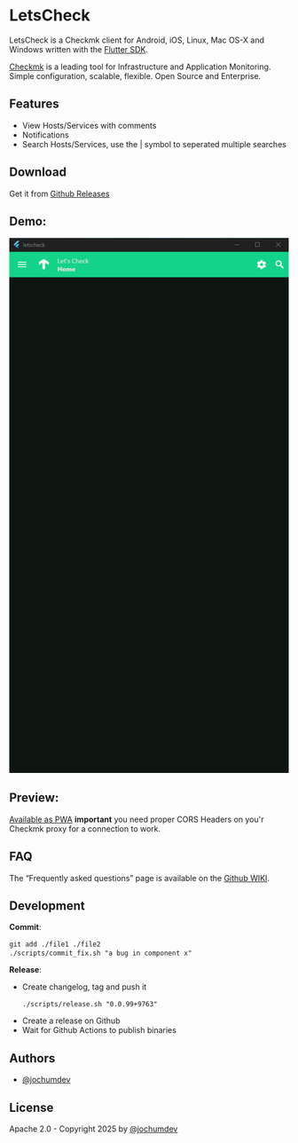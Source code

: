 # LetsCheck

LetsCheck is a Checkmk client for Android, iOS, Linux, Mac OS-X and Windows written with the [Flutter SDK](https://flutter.dev/).

[Checkmk](https://checkmk.com/) is a leading tool for Infrastructure and Application Monitoring. Simple configuration, scalable, flexible. Open Source and Enterprise.

## Features

- View Hosts/Services with comments
- Notifications
- Search Hosts/Services, use the | symbol to seperated multiple searches

## Download

Get it from [Github Releases](https://github.com/jochumdev/letscheck/releases)

## Demo:

![image](docs/videos/letscheck_v0.0.1-rc1.webp)

## Preview:

[Available as PWA](https://jochumdev.github.io/letscheck/pwa/) **important** you need proper CORS Headers on you'r Checkmk proxy for a connection to work.

## FAQ

The “Frequently asked questions” page is available on the [Github WIKI](https://github.com/jochumdev/letscheck/wiki/FAQ).

## Development

**Commit**:

```
git add ./file1 ./file2
./scripts/commit_fix.sh "a bug in component x"
```

**Release**:

- Create changelog, tag and push it
  ```
  ./scripts/release.sh "0.0.99+9763"
  ```
- Create a release on Github
- Wait for Github Actions to publish binaries

## Authors

- [@jochumdev](https://github.com/jochumdev)

## License

Apache 2.0 - Copyright 2025 by [@jochumdev](https://github.com/jochumdev)
